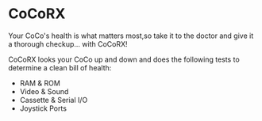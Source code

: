 # CoCoRX

Your CoCo's health is what matters most,so take it to the doctor and give it a thorough checkup... with CoCoRX!

CoCoRX looks your CoCo up and down and does the following tests to determine a clean bill of health:

- RAM & ROM
- Video & Sound
- Cassette & Serial I/O
- Joystick Ports

